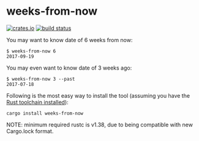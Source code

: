 # weeks-from-now

[![crates.io](https://img.shields.io/crates/v/weeks-from-now.svg)](https://crates.io/crates/weeks-from-now)
[![build status](https://github.com/tshepang/weeks-from-now/workflows/CI/badge.svg)](https://github.com/tshepang/weeks-from-now/actions)

You may want to know date of 6 weeks from now:

    $ weeks-from-now 6
    2017-09-19

You may even want to know date of 3 weeks ago:

    $ weeks-from-now 3 --past
    2017-07-18

Following is the most easy way to install the tool
(assuming you have the [Rust toolchain installed][install]):

    cargo install weeks-from-now

NOTE: minimum required rustc is v1.38,
due to being compatible with new Cargo.lock format.

[install]: https://rust-lang.org/tools/install
